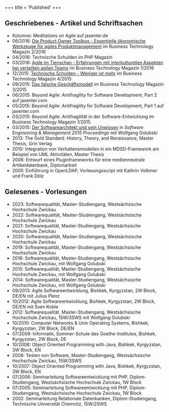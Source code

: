 +++
title = 'Published'
+++


## Geschriebenes - Artikel und Schriftsachen

* Kolumne: Meditations on Agile auf jaxenter.de
* 06/2016: [Die Product Owner Toolbox - Essentielle ökonomische Werkzeuge für agiles Produktmanagement](https://jaxenter.de/product-owner-toolbox-40873) im Business Technology Magazin 2/2016
* 04/2016: Technische Schulden im PHP Magazin
* 03/2016: [Agile im Tienschan - Erfahrungen mit interkulturellen Aspekten bei verteilten agilen Teams](https://jaxenter.de/agile-im-tienschan-37201) im Business Technology Magazin 1/2016
* 12/2015: [Technische Schulden - Weniger ist mehr](https://jaxenter.de/technische-schulden-in-der-softwareentwicklung-weniger-ist-mehr-32371) im Business Technology Magazin 4/2015
* 09/2015: [Das falsche Geschäftsmodell](https://jaxenter.de/das-falsche-geschaeftsmodell-warum-sich-unternehmen-mit-agilitaet-schwer-tun-32025) im Business Technology Magazin 3/2015
* 06/2015: Beyond Agile: Antifragility for Software Development, Part 2 auf jaxenter.com
* 05/2015: Beyond Agile: Antifragility for Software Development, Part 1 auf jaxenter.com
* 03/2015: Beyond Agile: Antifragilität in der Software-Entwicklung im Business Technology Magazin 1/2015
* 03/2015: [Der Softwarearchitekt und sein Unwissen](http://subs.emis.de/LNI/Proceedings/Proceedings239/183.pdf) in *Software Engineering &amp; Management 2015 Proceedings* mit Wolfgang Golubski
* 2013: The Gold Standard: History, Theory, and Renaissance, Master Thesis, Grin Verlag
* 2010: Integration von Verhaltensmodellen in ein MDSD-Framework am Beispiel von UML Aktivitäten, Master Thesis
* 2006: Entwurf eines Pluginframeworks für eine medienneutrale Artikeldatenbank, Diplomarbeit
* 2005: Einführung in OpenLDAP, Vorlesungsscript mit Kathrin Volkmer und Frank Dölz

## Gelesenes - Vorlesungen

* 2023: Softwarequalität, Master-Studiengang, Westsächsische Hochschule Zwickau
* 2022: Softwarequalität, Master-Studiengang, Westsächsische Hochschule Zwickau
* 2021: Softwarequalität, Master-Studiengang, Westsächsische Hochschule Zwickau
* 2020: Softwarequalität, Master-Studiengang, Westsächsische Hochschule Zwickau
* 2019: Softwarequalität, Master-Studiengang, Westsächsische Hochschule Zwickau
* 2016: Softwarequalität, Master-Studiengang, Westsächsische Hochschule Zwickau, mit Wolfgang Golubski
* 2015: Softwarequalität, Master-Studiengang, Westsächsische Hochschule Zwickau, mit Wolfgang Golubski
* 2014: Softwarequalität, Master-Studiengang, Westsächsische Hochschule Zwickau, mit Wolfgang Golubski
* 09/2013: Agile Softwareentwicklung, Bishkek, Kyrgyzstan, 2W Block, DE/EN mit Julius Plenz
* 10/2012: Agile Softwareentwicklung, Bishkek, Kyrgyzstan, 2W Block, DE/EN mit Sven Koble
* 2012: Softwarequalität, Master-Studiengang, Westsächsische Hochschule Zwickau, 15W/3SWS mit Wolfgang Golubski
* 10/2010: Computer Networks &amp; Unix Operating Systems, Bishkek, Kyrgyzstan, 2W Block, DE/EN
* 07/2009: Informatik, Sommer-Schule des Goethe-Institutes, Bishkek, Kyrgyzstan, 2W Block, DE
* 10/2008: Object Oriented Programming with Java, Bishkek, Kyrgyzstan, 3W Block, EN
* 2008: Testen von Software, Master-Studiengang, Westsächsische Hochschule Zwickau, 15W/3SWS
* 10/2007: Object Oriented Programming with Java, Bishkek, Kyrgyzstan, 3W Block, EN
* 07/2006: Seminarleitung Softwareentwicklung mit PHP, Diplom-Studiengang, Westsächsische Hochschule Zwickau, 1W Block
* 07/2005: Seminarleitung Softwareentwicklung mit PHP, Diplom-Studiengang, Westsächsische Hochschule Zwickau, 1W Block
* 2002: Seminarleitung Relationale Datenbanken, Diplom-Studiengang, Technische Universität Chemnitz, 15W/2SWS
